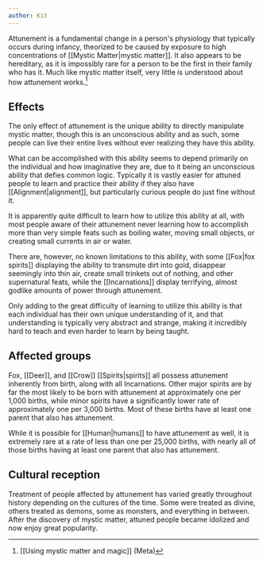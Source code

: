 ```yaml
---
author: Kit
---
```

Attunement is a fundamental change in a person's physiology that typically occurs during infancy, theorized to be caused by exposure to high concentrations of [[Mystic Matter|mystic matter]]. It also appears to be hereditary, as it is impossibly rare for a person to be the first in their family who has it. Much like mystic matter itself, very little is understood about how attunement works.[^1]

## Effects

The only effect of attunement is the unique ability to directly manipulate mystic matter, though this is an unconscious ability and as such, some people can live their entire lives without ever realizing they have this ability.

What can be accomplished with this ability seems to depend primarily on the individual and how imaginative they are, due to it being an unconscious ability that defies common logic. Typically it is vastly easier for attuned people to learn and practice their ability if they also have [[Alignment|alignment]], but particularly curious people do just fine without it.

It is apparently quite difficult to learn how to utilize this ability at all, with most people aware of their attunement never learning how to accomplish more than very simple feats such as boiling water, moving small objects, or creating small currents in air or water.

There are, however, no known limitations to this ability, with some [[Fox|fox spirits]] displaying the ability to transmute dirt into gold, disappear seemingly into thin air, create small trinkets out of nothing, and other supernatural feats, while the [[Incarnations]] display terrifying, almost godlike amounts of power through attunement.

Only adding to the great difficulty of learning to utilize this ability is that each individual has their own unique understanding of it, and that understanding is typically very abstract and strange, making it incredibly hard to teach and even harder to learn by being taught.

## Affected groups

Fox, [[Deer]], and [[Crow]] [[Spirits|spirits]] all possess attunement inherently from birth, along with all Incarnations. Other major spirits are by far the most likely to be born with attunement at approximately one per 1,000 births, while minor spirits have a significantly lower rate of approximately one per 3,000 births. Most of these births have at least one parent that also has attunement.

While it is possible for [[Human|humans]] to have attunement as well, it is extremely rare at a rate of less than one per 25,000 births, with nearly all of those births having at least one parent that also has attunement.

## Cultural reception

Treatment of people affected by attunement has varied greatly throughout history depending on the cultures of the time. Some were treated as divine, others treated as demons, some as monsters, and everything in between. After the discovery of mystic matter, attuned people became idolized and now enjoy great popularity.

[^1]: [[Using mystic matter and magic]] (Meta)